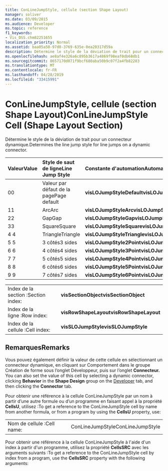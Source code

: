 ```yaml
---
title: ConLineJumpStyle, cellule (section Shape Layout)
manager: soliver
ms.date: 03/09/2015
ms.audience: Developer
ms.topic: reference
f1_keywords:
- Vis_DSS.chm82251655
localization_priority: Normal
ms.assetid: baa05a50-97d0-3769-635e-0ea20317d59a
description: Détermine le style de la déviation de trait pour un connecteur dynamique.
ms.openlocfilehash: ae8af4e326a6c895b3617a4869f98eaf0db68db1
ms.sourcegitcommit: 8657170d071f9bcf680aba50b9c07f2a4fb82283
ms.translationtype: MT
ms.contentlocale: fr-FR
ms.lasthandoff: 04/28/2019
ms.locfileid: "33415991"
---
```

# <a name="conlinejumpstyle-cell-shape-layout-section"></a><span data-ttu-id="1b7c8-103">ConLineJumpStyle, cellule (section Shape Layout)</span><span class="sxs-lookup"><span data-stu-id="1b7c8-103">ConLineJumpStyle Cell (Shape Layout Section)</span></span>

<span data-ttu-id="1b7c8-104">Détermine le style de la déviation de trait pour un connecteur dynamique.</span><span class="sxs-lookup"><span data-stu-id="1b7c8-104">Determines the line jump style for line jumps on a dynamic connector.</span></span>
  
|<span data-ttu-id="1b7c8-105">**Valeur**</span><span class="sxs-lookup"><span data-stu-id="1b7c8-105">**Value**</span></span>|<span data-ttu-id="1b7c8-106">**Style de saut de ligne**</span><span class="sxs-lookup"><span data-stu-id="1b7c8-106">**Line Jump Style**</span></span>|<span data-ttu-id="1b7c8-107">**Constante d'automation**</span><span class="sxs-lookup"><span data-stu-id="1b7c8-107">**Automation constant**</span></span>|
|:-----|:-----|:-----|
|<span data-ttu-id="1b7c8-108">0</span><span class="sxs-lookup"><span data-stu-id="1b7c8-108">0</span></span>  <br/> |<span data-ttu-id="1b7c8-109">Valeur par défaut de la page</span><span class="sxs-lookup"><span data-stu-id="1b7c8-109">Page default</span></span>  <br/> |<span data-ttu-id="1b7c8-110">**visLOJumpStyleDefault**</span><span class="sxs-lookup"><span data-stu-id="1b7c8-110">**visLOJumpStyleDefault**</span></span> <br/> |
|<span data-ttu-id="1b7c8-111">1</span><span class="sxs-lookup"><span data-stu-id="1b7c8-111">1</span></span>  <br/> |<span data-ttu-id="1b7c8-112">Arc</span><span class="sxs-lookup"><span data-stu-id="1b7c8-112">Arc</span></span>  <br/> |<span data-ttu-id="1b7c8-113">**visLOJumpStyleArc**</span><span class="sxs-lookup"><span data-stu-id="1b7c8-113">**visLOJumpStyleArc**</span></span> <br/> |
|<span data-ttu-id="1b7c8-114">2</span><span class="sxs-lookup"><span data-stu-id="1b7c8-114">2</span></span>  <br/> |<span data-ttu-id="1b7c8-115">Gap</span><span class="sxs-lookup"><span data-stu-id="1b7c8-115">Gap</span></span>  <br/> |<span data-ttu-id="1b7c8-116">**visLOJumpStyleGap**</span><span class="sxs-lookup"><span data-stu-id="1b7c8-116">**visLOJumpStyleGap**</span></span> <br/> |
|<span data-ttu-id="1b7c8-117">3</span><span class="sxs-lookup"><span data-stu-id="1b7c8-117">3</span></span>  <br/> |<span data-ttu-id="1b7c8-118">Square</span><span class="sxs-lookup"><span data-stu-id="1b7c8-118">Square</span></span>  <br/> |<span data-ttu-id="1b7c8-119">**visLOJumpStyleSquare**</span><span class="sxs-lookup"><span data-stu-id="1b7c8-119">**visLOJumpStyleSquare**</span></span> <br/> |
|<span data-ttu-id="1b7c8-120">4 </span><span class="sxs-lookup"><span data-stu-id="1b7c8-120">4</span></span>  <br/> |<span data-ttu-id="1b7c8-121">Triangle</span><span class="sxs-lookup"><span data-stu-id="1b7c8-121">Triangle</span></span>  <br/> |<span data-ttu-id="1b7c8-122">**visLOJumpStyleTriangle**</span><span class="sxs-lookup"><span data-stu-id="1b7c8-122">**visLOJumpStyleTriangle**</span></span> <br/> |
|<span data-ttu-id="1b7c8-123">5 </span><span class="sxs-lookup"><span data-stu-id="1b7c8-123">5</span></span>  <br/> |<span data-ttu-id="1b7c8-124">3 côtés</span><span class="sxs-lookup"><span data-stu-id="1b7c8-124">3 sides</span></span>  <br/> |<span data-ttu-id="1b7c8-125">**visLOJumpStyle2Point**</span><span class="sxs-lookup"><span data-stu-id="1b7c8-125">**visLOJumpStyle2Point**</span></span> <br/> |
|<span data-ttu-id="1b7c8-126">6 </span><span class="sxs-lookup"><span data-stu-id="1b7c8-126">6</span></span>  <br/> |<span data-ttu-id="1b7c8-127">4 côtés</span><span class="sxs-lookup"><span data-stu-id="1b7c8-127">4 sides</span></span>  <br/> |<span data-ttu-id="1b7c8-128">**visLOJumpStyle3Point**</span><span class="sxs-lookup"><span data-stu-id="1b7c8-128">**visLOJumpStyle3Point**</span></span> <br/> |
|<span data-ttu-id="1b7c8-129">7 </span><span class="sxs-lookup"><span data-stu-id="1b7c8-129">7</span></span>  <br/> |<span data-ttu-id="1b7c8-130">5 côtés</span><span class="sxs-lookup"><span data-stu-id="1b7c8-130">5 sides</span></span>  <br/> |<span data-ttu-id="1b7c8-131">**visLOJumpStyle4Point**</span><span class="sxs-lookup"><span data-stu-id="1b7c8-131">**visLOJumpStyle4Point**</span></span> <br/> |
|<span data-ttu-id="1b7c8-132">8 </span><span class="sxs-lookup"><span data-stu-id="1b7c8-132">8</span></span>  <br/> |<span data-ttu-id="1b7c8-133">6 côtés</span><span class="sxs-lookup"><span data-stu-id="1b7c8-133">6 sides</span></span>  <br/> |<span data-ttu-id="1b7c8-134">**visLOJumpStyle5Point**</span><span class="sxs-lookup"><span data-stu-id="1b7c8-134">**visLOJumpStyle5Point**</span></span> <br/> |
|<span data-ttu-id="1b7c8-135">9 </span><span class="sxs-lookup"><span data-stu-id="1b7c8-135">9</span></span>  <br/> |<span data-ttu-id="1b7c8-136">7 côtés</span><span class="sxs-lookup"><span data-stu-id="1b7c8-136">7 sides</span></span>  <br/> |<span data-ttu-id="1b7c8-137">**visLOJumpStyle6Point**</span><span class="sxs-lookup"><span data-stu-id="1b7c8-137">**visLOJumpStyle6Point**</span></span> <br/> |
   
|||
|:-----|:-----|
|<span data-ttu-id="1b7c8-138">Index de la section :</span><span class="sxs-lookup"><span data-stu-id="1b7c8-138">Section index:</span></span>  <br/> |<span data-ttu-id="1b7c8-139">**visSectionObject**</span><span class="sxs-lookup"><span data-stu-id="1b7c8-139">**visSectionObject**</span></span> <br/> |
|<span data-ttu-id="1b7c8-140">Index de la ligne :</span><span class="sxs-lookup"><span data-stu-id="1b7c8-140">Row index:</span></span>  <br/> |<span data-ttu-id="1b7c8-141">**visRowShapeLayout**</span><span class="sxs-lookup"><span data-stu-id="1b7c8-141">**visRowShapeLayout**</span></span> <br/> |
|<span data-ttu-id="1b7c8-142">Index de la cellule :</span><span class="sxs-lookup"><span data-stu-id="1b7c8-142">Cell index:</span></span>  <br/> |<span data-ttu-id="1b7c8-143">**visSLOJumpStyle**</span><span class="sxs-lookup"><span data-stu-id="1b7c8-143">**visSLOJumpStyle**</span></span> <br/> |
   
## <a name="remarks"></a><span data-ttu-id="1b7c8-144">Remarques</span><span class="sxs-lookup"><span data-stu-id="1b7c8-144">Remarks</span></span>

<span data-ttu-id="1b7c8-145">Vous pouvez également définir la valeur de cette cellule  en sélectionnant un connecteur [](run-in-developer-mode-display-the-developer-tab.md) dynamique, en cliquant sur Comportement dans le groupe Création de forme sous l’onglet Développeur, puis sur l’onglet **Connecteur.** </span><span class="sxs-lookup"><span data-stu-id="1b7c8-145">You can also set the value of this cell by selecting a dynamic connector, clicking **Behavior** in the **Shape Design** group on the [Developer](run-in-developer-mode-display-the-developer-tab.md) tab, and then clicking the **Connector** tab.</span></span> 
  
<span data-ttu-id="1b7c8-146">Pour obtenir une référence à la cellule ConLineJumpStyle par un nom à partir d’une autre formule ou d’un programme en faisant appel à la propriété **CellsU**, utilisez :</span><span class="sxs-lookup"><span data-stu-id="1b7c8-146">To get a reference to the ConLineJumpStyle cell by name from another formula, or from a program by using the **CellsU** property, use:</span></span> 
  
|||
|:-----|:-----|
|<span data-ttu-id="1b7c8-147">Nom de cellule :</span><span class="sxs-lookup"><span data-stu-id="1b7c8-147">Cell name:</span></span>  <br/> |<span data-ttu-id="1b7c8-148">ConLineJumpStyle</span><span class="sxs-lookup"><span data-stu-id="1b7c8-148">ConLineJumpStyle</span></span>  <br/> |
   
<span data-ttu-id="1b7c8-149">Pour obtenir une référence à la cellule ConLineJumpStyle à l'aide d'un index à partir d'un programme, utilisez la propriété **CellsSRC** avec les arguments suivants :</span><span class="sxs-lookup"><span data-stu-id="1b7c8-149">To get a reference to the ConLineJumpStyle cell by index from a program, use the **CellsSRC** property with the following arguments:</span></span> 
  

